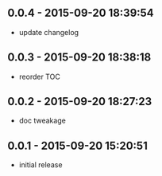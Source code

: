 ## 0.0.4 - 2015-09-20 18:39:54

* update changelog

## 0.0.3 - 2015-09-20 18:38:18

* reorder TOC

## 0.0.2 - 2015-09-20 18:27:23

* doc tweakage

## 0.0.1 - 2015-09-20 15:20:51

* initial release
